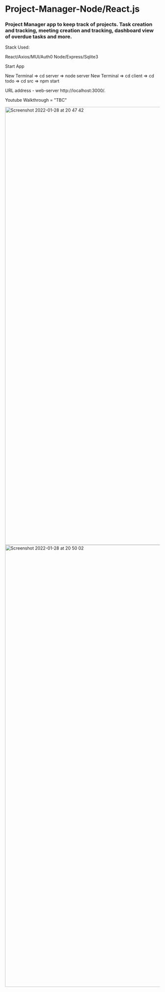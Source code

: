 # Project-Manager-Node/React.js

### Project Manager app to keep track of projects. Task creation and tracking, meeting creation and tracking, dashboard view of overdue tasks and more. 

Stack Used:

React/Axios/MUI/Auth0
Node/Express/Sqlite3

Start App

New Terminal => cd server => node server
New Terminal => cd client => cd todo => cd src => npm start

URL address - web-server http://localhost:3000/. 

Youtube Walkthrough = "TBC"

<img width="1427" alt="Screenshot 2022-01-28 at 20 47 42" src="https://user-images.githubusercontent.com/78685641/151619576-ac155b8a-039e-4104-94b9-eff68217e107.png">

<img width="1440" alt="Screenshot 2022-01-28 at 20 50 02" src="https://user-images.githubusercontent.com/78685641/151619659-f951aa15-22d6-4428-8c17-adce2a5ca817.png">
